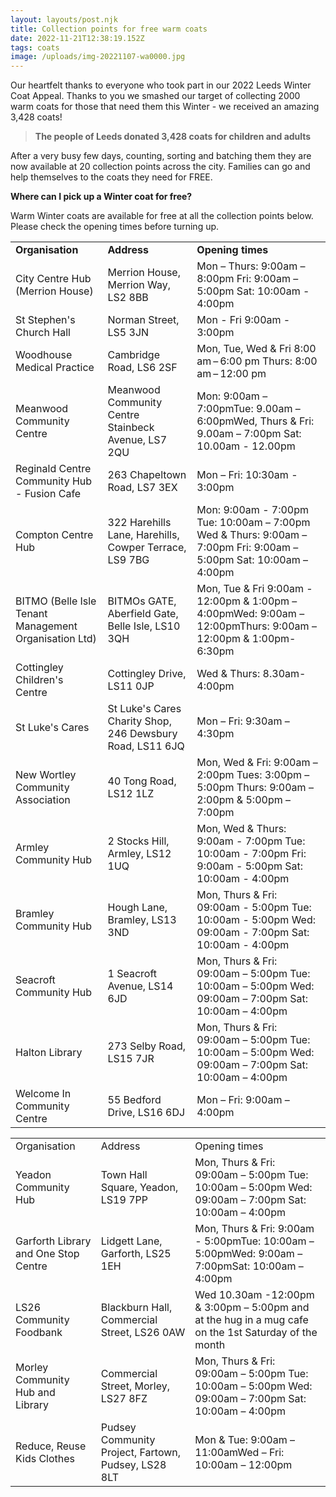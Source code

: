 ```yaml
---
layout: layouts/post.njk
title: Collection points for free warm coats
date: 2022-11-21T12:38:19.152Z
tags: coats
image: /uploads/img-20221107-wa0000.jpg
---
```

Our heartfelt thanks to everyone who took part in our 2022 Leeds Winter Coat Appeal.  Thanks to you we smashed our target of collecting 2000 warm coats for those that need them this Winter - we received an amazing 3,428 coats!   

> **The people of Leeds donated 3,428 coats for children and adults**

After a very busy few days, counting, sorting and batching them they are now available at 20 collection points across the city.   Families can go and help themselves to the coats they need for FREE. 

**Where can I pick up a Winter coat for free?**

Warm Winter coats are available for free at all the collection points below.  Please check the opening times before turning up.  

<!--StartFragment-->

|                                                       |                                                           |                                                                                                                    |
| ----------------------------------------------------- | --------------------------------------------------------- | ------------------------------------------------------------------------------------------------------------------ |
| **Organisation**                                      | **Address**                                               | **Opening times**                                                                                                  |
| City Centre Hub (Merrion House)                       | Merrion House, Merrion Way, LS2 8BB                       | Mon – Thurs: 9:00am – 8:00pm Fri: 9:00am – 5:00pm Sat: 10:00am - 4:00pm                                            |
| St Stephen's Church Hall                              | Norman Street, LS5 3JN                                    | Mon - Fri 9:00am - 3:00pm                                                                                          |
| Woodhouse Medical Practice                            | Cambridge Road, LS6 2SF                                   | Mon, Tue, Wed & Fri 8:00 am – 6:00 pm Thurs: 8:00 am – 12:00 pm                                                    |
| Meanwood Community Centre                             | Meanwood Community Centre Stainbeck Avenue, LS7 2QU       | Mon: 9:00am – 7:00pmTue: 9.00am – 6:00pmWed, Thurs & Fri: 9.00am – 7:00pm Sat: 10.00am - 12.00pm                   |
| Reginald Centre Community Hub - Fusion Cafe           | 263 Chapeltown Road, LS7 3EX                              | Mon – Fri: 10:30am - 3:00pm                                                                                        |
| Compton Centre Hub                                    | 322 Harehills Lane, Harehills, Cowper Terrace, LS9 7BG    | Mon: 9:00am - 7:00pm Tue: 10:00am – 7:00pm Wed & Thurs: 9:00am – 7:00pm Fri: 9:00am – 5:00pm Sat: 10:00am – 4:00pm |
| BITMO (Belle Isle Tenant Management Organisation Ltd) | BITMOs GATE, Aberfield Gate, Belle Isle, LS10 3QH         | Mon, Tue & Fri 9:00am - 12:00pm & 1:00pm – 4:00pmWed: 9:00am – 12:00pmThurs: 9:00am – 12:00pm & 1:00pm-6:30pm      |
| Cottingley Children's Centre                          | Cottingley Drive, LS11 0JP                                | Wed & Thurs: 8.30am-4:00pm                                                                                         |
| St Luke's Cares                                       | St Luke's Cares Charity Shop, 246 Dewsbury Road, LS11 6JQ | Mon – Fri: 9:30am – 4:30pm                                                                                         |
| New Wortley Community Association                     | 40 Tong Road, LS12 1LZ                                    | Mon, Wed & Fri: 9:00am – 2:00pm Tues: 3:00pm – 5:00pm Thurs: 9:00am – 2:00pm & 5:00pm – 7:00pm                     |
| Armley Community Hub                                  | 2 Stocks Hill, Armley, LS12 1UQ                           | Mon, Wed & Thurs: 9:00am - 7:00pm Tue: 10:00am - 7:00pm Fri: 9:00am - 5:00pm Sat: 10:00am - 4:00pm                 |
| Bramley Community Hub                                 | Hough Lane, Bramley, LS13 3ND                             | Mon, Thurs & Fri: 09:00am - 5:00pm Tue: 10:00am - 5:00pm Wed: 09:00am - 7:00pm Sat: 10:00am - 4:00pm               |
| Seacroft Community Hub                                | 1 Seacroft Avenue, LS14 6JD                               | Mon, Thurs & Fri: 09:00am – 5:00pm Tue: 10:00am – 5:00pm Wed: 09:00am – 7:00pm Sat: 10:00am – 4:00pm               |
| Halton Library                                        | 273 Selby Road, LS15 7JR                                  | Mon, Thurs & Fri: 09:00am – 5:00pm Tue: 10:00am – 5:00pm Wed: 09:00am – 7:00pm Sat: 10:00am – 4:00pm               |
| Welcome In Community Centre                           | 55 Bedford Drive, LS16 6DJ                                | Mon – Fri: 9:00am – 4:00pm                                                                                         |

|                                      |                                                     |                                                                                                      |
| ------------------------------------ | --------------------------------------------------- | ---------------------------------------------------------------------------------------------------- |
| Organisation                         | Address                                             | Opening times                                                                                        |
| Yeadon Community Hub                 | Town Hall Square, Yeadon, LS19 7PP                  | Mon, Thurs & Fri: 09:00am – 5:00pm Tue: 10:00am – 5:00pm Wed: 09:00am – 7:00pm Sat: 10:00am – 4:00pm |
| Garforth Library and One Stop Centre | Lidgett Lane, Garforth, LS25 1EH                    | Mon, Thurs & Fri: 9:00am - 5:00pmTue: 10:00am – 5:00pmWed: 9:00am – 7:00pmSat: 10:00am – 4:00pm      |
| LS26 Community Foodbank              | Blackburn Hall, Commercial Street, LS26 0AW         | Wed 10.30am -12:00pm & 3:00pm – 5:00pm and at the hug in a mug cafe on the 1st Saturday of the month |
| Morley Community Hub and Library     | Commercial Street, Morley, LS27 8FZ                 | Mon, Thurs & Fri: 09:00am – 5:00pm Tue: 10:00am – 5:00pm Wed: 09:00am – 7:00pm Sat: 10:00am – 4:00pm |
| Reduce, Reuse Kids Clothes           | Pudsey Community Project, Fartown, Pudsey, LS28 8LT | Mon & Tue: 9:00am – 11:00amWed – Fri: 10:00am – 12:00pm                                              |

<!--EndFragment-->